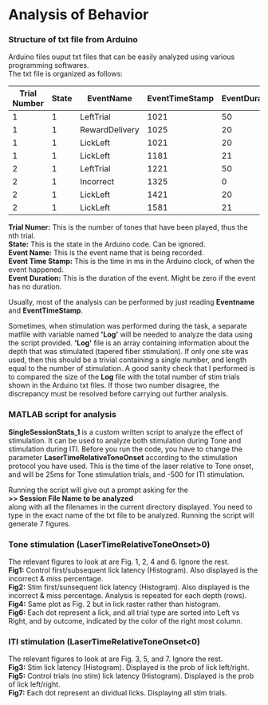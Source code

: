 # Analysis of Behavior
### Structure of txt file from Arduino
Arduino files ouput txt files that can be easily analyzed using various programming softwares.  
The txt file is organized as follows:

| Trial Number  | State        | EventName | EventTimeStamp | EventDuration |
| ------------- | ------------- | -- | -- | -- |
| 1  | 1  | LeftTrial | 1021 |50|
| 1  | 1  | RewardDelivery | 1025 |20|
| 1  | 1  | LickLeft | 1021 |20|
| 1  | 1  | LickLeft | 1181 |21|
| 2  | 1  | LeftTrial | 1221 |50|
| 2  | 1  | Incorrect | 1325 |0|
| 2  | 1  | LickLeft | 1421 |20|
| 2  | 1  | LickLeft | 1581 |21|

**Trial Numer:** This is the number of tones that have been played, thus the nth trial.  
**State:** This is the state in the Arduino code. Can be ignored.  
**Event Name:** This is the event name that is being recorded.  
**Event Time Stamp:** This is the time in ms in the Arduino clock, of when the event happened.  
**Event Duration:** This is the duration of the event. Might be zero if the event has no duration.  
  
Usually, most of the analysis can be performed by just reading **Eventname** and **EventTimeStamp**.

Sometimes, when stimulation was performed during the task, a separate matfile with variable named **'Log'** will be needed to analyze the data using the script provided. **'Log'** file is an array containing information about the depth that was stimulated (tapered fiber stimulation). If only one site was used, then this should be a trivial containing a single number, and length equal to the number of stimulation. A good sanity check that I performed is to compared the size of the **Log** file with the total number of stim trials shown in the Arduino txt files. If those two number disagree, the discrepancy must be resolved before carrying out further analysis. 


### MATLAB script for analysis
**SingleSessionStats_1** is a custom written script to analyze the effect of stimulation. It can be used to analyze both stimulation during Tone and stimulation during ITI. Before you run the code, you have to change the parameter **LaserTimeRelativeToneOnset** according to the stimulation protocol you have used. This is the time of the laser relative to Tone onset, and will be 25ms for Tone stimulation trials, and -500 for ITI stimulation.  

Running the script will give out a prompt asking for the   
**>> Session File Name to be analyzed**   
along with all the filenames in the current directory displayed. You need to type in the exact name of the txt file to be analyzed.
Running the script will generate 7 figures.

### Tone stimulation (LaserTimeRelativeToneOnset>0)
The relevant figures to look at are Fig. 1, 2, 4 and 6. Ignore the rest.  
**Fig1:** Control first/subsequent lick latency (Histogram). Also displayed is the incorrect & miss percentage.  
**Fig2:** Stim first/sunsequent lick latency (Histogram). Also displayed is the incorrect & miss percentage. Analysis is repeated for each depth (rows).       
**Fig4:** Same plot as Fig. 2 but in lick raster rather than histogram.  
**Fig6:** Each dot represent a lick, and all trial type are sorted into Left vs Right, and by outcome, indicated by the color of the right most column.

### ITI stimulation (LaserTimeRelativeToneOnset<0)
The relevant figures to look at are Fig. 3, 5, and 7. Ignore the rest.  
**Fig3:** Stim lick latency (Histogram). Displayed is the prob of lick left/right.  
**Fig5:** Control trials (no stim) lick latency (Histogram). Displayed is the prob of lick left/right.  
**Fig7:** Each dot represent an dividual licks. Displaying all stim trials.   







